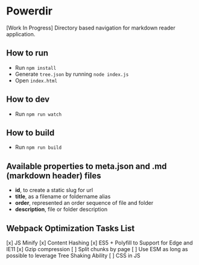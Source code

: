 # Powerdir

[Work In Progress] Directory based navigation for markdown reader application.

## How to run

- Run `npm install`
- Generate `tree.json` by running `node index.js`
- Open `index.html`

## How to dev

- Run `npm run watch`

## How to build

- Run `npm run build`

## Available properties to meta.json and .md (markdown header) files

- **id**, to create a static slug for url
- **title**, as a filename or foldername alias
- **order**, represented an order sequence of file and folder
- **description**, file or folder description

## Webpack Optimization Tasks List

[x] JS Minify
[x] Content Hashing
[x] ES5 + Polyfill to Support for Edge and IE11
[x] Gzip compression
[ ] Split chunks by page
[ ] Use ESM as long as possible to leverage Tree Shaking Ability
[ ] CSS in JS

